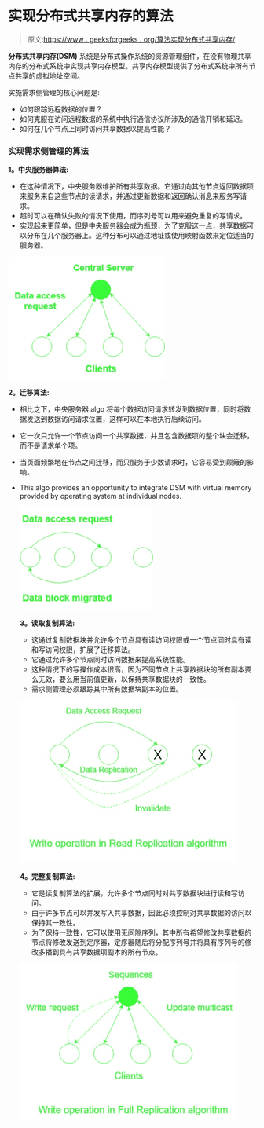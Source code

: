# 实现分布式共享内存的算法

> 原文:[https://www . geeksforgeeks . org/算法实现分布式共享内存/](https://www.geeksforgeeks.org/algorithm-for-implementing-distributed-shared-memory/)

**分布式共享内存(DSM)** 系统是分布式操作系统的资源管理组件，在没有物理共享内存的分布式系统中实现共享内存模型。共享内存模型提供了分布式系统中所有节点共享的虚拟地址空间。

实施需求侧管理的核心问题是:

*   如何跟踪远程数据的位置？
*   如何克服在访问远程数据的系统中执行通信协议所涉及的通信开销和延迟。
*   如何在几个节点上同时访问共享数据以提高性能？

### 实现需求侧管理的算法

**1。中央服务器算法:**

*   在这种情况下，中央服务器维护所有共享数据。它通过向其他节点返回数据项来服务来自这些节点的读请求，并通过更新数据和返回确认消息来服务写请求。
*   超时可以在确认失败的情况下使用，而序列号可以用来避免重复的写请求。
*   实现起来更简单，但是中央服务器会成为瓶颈，为了克服这一点，共享数据可以分布在几个服务器上。这种分布可以通过地址或使用映射函数来定位适当的服务器。

![](img/06540358a4927496b0218365372ac3f5.png)

**2。迁移算法:**

*   相比之下，中央服务器 algo 将每个数据访问请求转发到数据位置，同时将数据发送到数据访问请求位置，这样可以在本地执行后续访问。
*   它一次只允许一个节点访问一个共享数据，并且包含数据项的整个块会迁移，而不是请求单个项。
*   当页面频繁地在节点之间迁移，而只服务于少数请求时，它容易受到颠簸的影响。
*   This algo provides an opportunity to integrate DSM with virtual memory provided by operating system at individual nodes.

    ![](img/9237d1b646d6bd506c1c3386fb97b42c.png)

    **3。读取复制算法:**

    *   这通过复制数据块并允许多个节点具有读访问权限或一个节点同时具有读和写访问权限，扩展了迁移算法。
    *   它通过允许多个节点同时访问数据来提高系统性能。
    *   这种情况下的写操作成本很高，因为不同节点上共享数据块的所有副本要么无效，要么用当前值更新，以保持共享数据块的一致性。
    *   需求侧管理必须跟踪其中所有数据块副本的位置。

    ![](img/b0da84844d98442ff4f07578e4748ad3.png)

    **4。完整复制算法:**

    *   它是读复制算法的扩展，允许多个节点同时对共享数据块进行读和写访问。
    *   由于许多节点可以并发写入共享数据，因此必须控制对共享数据的访问以保持其一致性。
    *   为了保持一致性，它可以使用无间隙序列，其中所有希望修改共享数据的节点将修改发送到定序器，定序器随后将分配序列号并将具有序列号的修改多播到具有共享数据项副本的所有节点。

    ![](img/c6eedb6e4471d7a393e78cdf4429ad1e.png)